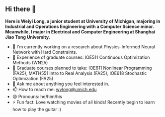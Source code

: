 ## Hi there 👋

**Here is Weiyi Long, a junior student at University of Michigan, majoring in Industrial and Operations Engineering with a Computer Science minor. Meanwhile, I major in Electrical and Computer Engineering at Shanghai Jiao Tong University.**

- 🔭 I'm currently working on a research about Physics-Informed Neural Network with Hard Constraints. 
- 🌱 Experience of graduate courses: IOE511 Continuous Optimization Methods (WN25)
- 🌱 Graduate courses planned to take: IOE611 Nonlinear Programming (FA25), MATH551 Intro to Real Analysis (FA25), IOE618 Stochastic Optimization (FA25)
- 💬 Ask me about anything you feel interested in.
- 📫 How to reach me: wylong@umich.edu
- 😄 Pronouns: he/him/his
- ⚡ Fun fact: Love watching movies of all kinds! Recently begin to learn how to play the guitar :)

